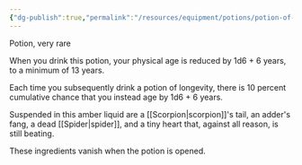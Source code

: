 ```yaml
---
{"dg-publish":true,"permalink":"/resources/equipment/potions/potion-of-longevity/"}
---
```


Potion, very rare 

When you drink this potion, your physical age is reduced by 1d6 + 6 years, to a minimum of 13 years. 

Each time you subsequently drink a potion of longevity, there is 10 percent cumulative chance that you instead age by 1d6 + 6 years. 

Suspended in this amber liquid are a [[Scorpion\|scorpion]]'s tail, an adder's fang, a dead [[Spider\|spider]], and a tiny heart that, against all reason, is still beating. 

These ingredients vanish when the potion is opened.